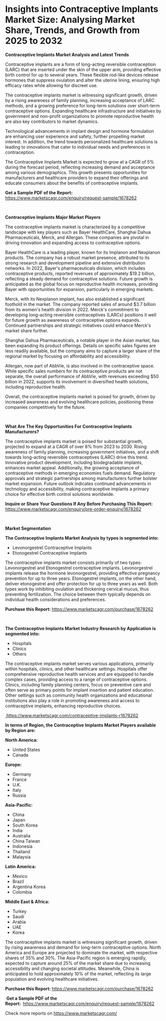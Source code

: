 <p><h1>Insights into Contraceptive Implants Market Size: Analysing Market Share, Trends, and Growth from 2025 to 2032</h1></p><p><strong>Contraceptive Implants Market Analysis and Latest Trends</strong></p>
<p><p>Contraceptive implants are a form of long-acting reversible contraception (LARC) that are inserted under the skin of the upper arm, providing effective birth control for up to several years. These flexible rod-like devices release hormones that suppress ovulation and alter the uterine lining, ensuring high efficacy rates while allowing for discreet use.</p><p>The contraceptive implants market is witnessing significant growth, driven by a rising awareness of family planning, increasing acceptance of LARC methods, and a growing preference for long-term solutions over short-term contraceptive options. Expanding healthcare infrastructure and initiatives by government and non-profit organizations to promote reproductive health are also key contributors to market dynamics.</p><p>Technological advancements in implant design and hormone formulation are enhancing user experience and safety, further propelling market interest. In addition, the trend towards personalized healthcare solutions is leading to innovations that cater to individual needs and preferences in contraception.</p><p>The Contraceptive Implants Market is expected to grow at a CAGR of 5% during the forecast period, reflecting increasing demand and acceptance among various demographics. This growth presents opportunities for manufacturers and healthcare providers to expand their offerings and educate consumers about the benefits of contraceptive implants.</p></p>
<p><strong>Get a Sample PDF of the Report:&nbsp;</strong> <a href="https://www.marketscagr.com/enquiry/request-sample/1678262?utm_campaign=3553&utm_medium=2&utm_source=Github&utm_content=ia&utm_term=25032025&utm_id=contraceptive-implants">https://www.marketscagr.com/enquiry/request-sample/1678262</a></p>
<p>&nbsp;</p>
<p><strong>Contraceptive Implants Major Market Players</strong></p>
<p><p>The contraceptive implants market is characterized by a competitive landscape with key players such as Bayer HealthCare, Shanghai Dahua Pharmaceuticals, Merck, and Allergan. These companies are pivotal in driving innovation and expanding access to contraceptive options.</p><p>Bayer HealthCare is a leading player, known for its Implanon and Nexplanon products. The company has a robust market presence, attributed to its strong research and development pipeline and extensive distribution networks. In 2022, Bayer's pharmaceuticals division, which includes contraceptive products, reported revenues of approximately $19.2 billion, reflecting a steady demand for contraceptive solutions. Future growth is anticipated as the global focus on reproductive health increases, providing Bayer with opportunities for expansion, particularly in emerging markets.</p><p>Merck, with its Nexplanon implant, has also established a significant foothold in the market. The company reported sales of around $3.7 billion from its women's health division in 2022. Merck's commitment to developing long-acting reversible contraceptives (LARCs) positions it well for future growth as awareness of contraceptive options expands. Continued partnerships and strategic initiatives could enhance Merck's market share further.</p><p>Shanghai Dahua Pharmaceuticals, a notable player in the Asian market, has been expanding its product offerings. Details on specific sales figures are less readily available, but the company aims to capture a larger share of the regional market by focusing on affordability and accessibility.</p><p>Allergan, now part of AbbVie, is also involved in the contraceptive space. While specific sales numbers for its contraceptive products are not separate, the overall performance of AbbVie, with revenues exceeding $50 billion in 2022, supports its involvement in diversified health solutions, including reproductive health.</p><p>Overall, the contraceptive implants market is poised for growth, driven by increased awareness and evolving healthcare policies, positioning these companies competitively for the future.</p></p>
<p>&nbsp;</p>
<p><strong>What Are The Key Opportunities For Contraceptive Implants Manufacturers?</strong></p>
<p><p>The contraceptive implants market is poised for substantial growth, projected to expand at a CAGR of over 8% from 2023 to 2030. Rising awareness of family planning, increasing government initiatives, and a shift towards long-acting reversible contraceptives (LARC) drive this trend. Innovative product development, including biodegradable implants, enhances market appeal. Additionally, the growing acceptance of contraceptive methods in emerging economies fuels demand. Regulatory approvals and strategic partnerships among manufacturers further bolster market expansion. Future outlook indicates continued advancements in technology and accessibility, making contraceptive implants a primary choice for effective birth control solutions worldwide.</p></p>
<p><strong>Inquire or Share Your Questions If Any Before Purchasing This Report:</strong> <a href="https://www.marketscagr.com/enquiry/pre-order-enquiry/1678262?utm_campaign=3553&utm_medium=2&utm_source=Github&utm_content=ia&utm_term=25032025&utm_id=contraceptive-implants">https://www.marketscagr.com/enquiry/pre-order-enquiry/1678262</a></p>
<p>&nbsp;</p>
<p><strong>Market Segmentation</strong></p>
<p><strong>The Contraceptive Implants Market Analysis by types is segmented into:</strong></p>
<p><ul><li>Levonorgestrel Contraceptive Implants</li><li>Etonogestrel Contraceptive Implants</li></ul></p>
<p><p>The contraceptive implants market consists primarily of two types: Levonorgestrel and Etonogestrel contraceptive implants. Levonorgestrel implants release the hormone levonorgestrel, providing effective pregnancy prevention for up to three years. Etonogestrel implants, on the other hand, deliver etonogestrel and offer protection for up to three years as well. Both types work by inhibiting ovulation and thickening cervical mucus, thus preventing fertilization. The choice between them typically depends on individual health considerations and preferences.</p></p>
<p><strong>Purchase this Report:&nbsp;</strong><a href="https://www.marketscagr.com/purchase/1678262?utm_campaign=3553&utm_medium=2&utm_source=Github&utm_content=ia&utm_term=25032025&utm_id=contraceptive-implants">https://www.marketscagr.com/purchase/1678262</a></p>
<p>&nbsp;</p>
<p><strong>The Contraceptive Implants Market Industry Research by Application is segmented into:</strong></p>
<p><ul><li>Hospitals</li><li>Clinics</li><li>Others</li></ul></p>
<p><p>The contraceptive implants market serves various applications, primarily within hospitals, clinics, and other healthcare settings. Hospitals offer comprehensive reproductive health services and are equipped to handle complex cases, providing access to a range of contraceptive options. Clinics, including family planning centers, focus on preventive care and often serve as primary points for implant insertion and patient education. Other settings such as community health organizations and educational institutions also play a role in promoting awareness and access to contraceptive implants, enhancing reproductive choices.</p></p>
<p><a href="https://www.marketscagr.com/contraceptive-implants-r1678262?utm_campaign=3553&utm_medium=2&utm_source=Github&utm_content=ia&utm_term=25032025&utm_id=contraceptive-implants">&nbsp;https://www.marketscagr.com/contraceptive-implants-r1678262</a></p>
<p><strong>In terms of Region, the Contraceptive Implants Market Players available by Region are:</strong></p>
<p>
    <p> <strong> North America: </strong>
        <ul>
            <li>United States</li>
            <li>Canada</li>
        </ul>
        </p> 
    <p> <strong> Europe: </strong>
        <ul>
            <li>Germany</li>
            <li>France</li>
            <li>U.K.</li>
            <li>Italy</li>
            <li>Russia</li>
        </ul>
        </p> 
    <p> <strong> Asia-Pacific: </strong>
        <ul>
            <li>China</li>
            <li>Japan</li>
            <li>South Korea</li>
            <li>India</li>
            <li>Australia</li>
            <li>China Taiwan</li>
            <li>Indonesia</li>
            <li>Thailand</li>
            <li>Malaysia</li>
        </ul>
        </p> 
    <p> <strong> Latin America: </strong>
        <ul>
            <li>Mexico</li>
            <li>Brazil</li>
            <li>Argentina Korea</li>
            <li>Colombia</li>
        </ul>
        </p> 
    <p> <strong> Middle East & Africa: </strong>
        <ul>
            <li>Turkey</li>
            <li>Saudi</li>
            <li>Arabia</li>
            <li>UAE</li>
            <li>Korea</li>
        </ul>
    </p>
    </p>
<p><p>The contraceptive implants market is witnessing significant growth, driven by rising awareness and demand for long-term contraceptive options. North America and Europe are projected to dominate the market, with respective shares of 35% and 30%. The Asia-Pacific region is emerging rapidly, expected to capture around 25% of the market share due to increasing accessibility and changing societal attitudes. Meanwhile, China is anticipated to hold approximately 10% of the market, reflecting its large population and evolving healthcare initiatives.</p></p>
<p><strong>Purchase this Report: </strong><a href="https://www.marketscagr.com/purchase/1678262?utm_campaign=3553&utm_medium=2&utm_source=Github&utm_content=ia&utm_term=25032025&utm_id=contraceptive-implants">https://www.marketscagr.com/purchase/1678262</a></p>
<p>&nbsp;<strong>Get a Sample PDF of the Report:&nbsp;&nbsp;</strong><a href="https://www.marketscagr.com/enquiry/request-sample/1678262?utm_campaign=3553&utm_medium=2&utm_source=Github&utm_content=ia&utm_term=25032025&utm_id=contraceptive-implants">https://www.marketscagr.com/enquiry/request-sample/1678262</a></p>
<p><strong></strong></p>
<p>Check more reports on <a href="https://www.marketscagr.com/?utm_campaign=3553&utm_medium=2&utm_source=Github&utm_content=ia&utm_term=25032025&utm_id=contraceptive-implants">https://www.marketscagr.com/</a></p>